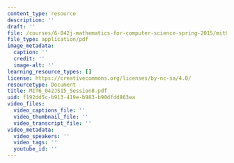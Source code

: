 ```yaml
---
content_type: resource
description: ''
draft: ''
file: /courses/6-042j-mathematics-for-computer-science-spring-2015/mit6_042js15_session8.pdf
file_type: application/pdf
image_metadata:
  caption: ''
  credit: ''
  image-alt: ''
learning_resource_types: []
license: https://creativecommons.org/licenses/by-nc-sa/4.0/
resourcetype: Document
title: MIT6_042JS15_Session8.pdf
uid: f192dd5c-b913-419e-b983-b90dfdd863ea
video_files:
  video_captions_file: ''
  video_thumbnail_file: ''
  video_transcript_file: ''
video_metadata:
  video_speakers: ''
  video_tags: ''
  youtube_id: ''
---
```

